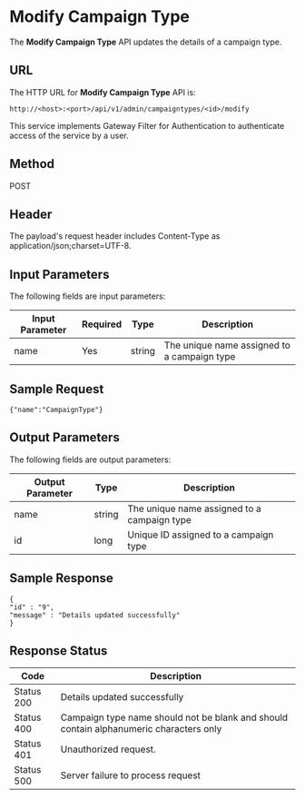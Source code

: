 
# Modify Campaign Type

The **Modify Campaign Type** API updates the details of a campaign type.

## URL

The HTTP URL for **Modify Campaign Type** API is:

```
http://<host>:<port>/api/v1/admin/campaigntypes/<id>/modify
```

This service implements Gateway Filter for Authentication to authenticate access of the service by a user.

## Method

POST

## Header

The payload's request header includes Content-Type as application/json;charset=UTF-8.

## Input Parameters

The following fields are input parameters:

| Input Parameter | Required | Type   | Description                                 |
| --------------- | -------- | ------ | ------------------------------------------- |
| name            | Yes      | string | The unique name assigned to a campaign type |

## Sample Request

```
{"name":"CampaignType"}
```

## Output Parameters

The following fields are output parameters:

| Output Parameter | Type   | Description                                 |
| ---------------- | ------ | ------------------------------------------- |
| name             | string | The unique name assigned to a campaign type |
| id               | long   | Unique ID assigned to a campaign type       |

## Sample Response

```
{
"id" : "9",
"message" : "Details updated successfully"
}
```

## Response Status

| Code       | Description                                                                            |
| ---------- | -------------------------------------------------------------------------------------- |
| Status 200 | Details updated successfully                                                           |
| Status 400 | Campaign type name should not be blank and should contain alphanumeric characters only |
| Status 401 | Unauthorized request.                                                                  |
| Status 500 | Server failure to process request                                                      |
